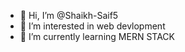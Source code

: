 - 👋 Hi, I’m @Shaikh-Saif5
- 👀 I’m interested in web devlopment 
- 🌱 I’m currently learning MERN STACK

<!---
Shaikh-Saif5/Shaikh-Saif5 is a ✨ special ✨ repository because its `README.md` (this file) appears on your GitHub profile.
You can click the Preview link to take a look at your changes.
--->
